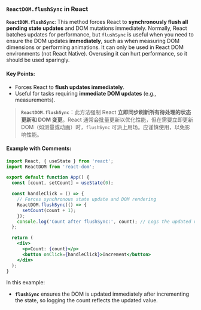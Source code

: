 ### `ReactDOM.flushSync` in React

**`ReactDOM.flushSync`**: This method forces React to **synchronously flush all pending state updates** and DOM mutations immediately. Normally, React batches updates for performance, but `flushSync` is useful when you need to ensure the DOM updates **immediately**, such as when measuring DOM dimensions or performing animations. It can only be used in React DOM environments (not React Native). Overusing it can hurt performance, so it should be used sparingly.

<audio src="../../../../Downloads/__`ReactDOM.flu.mp3"></audio>

#### Key Points:
- Forces React to **flush updates immediately**.
- Useful for tasks requiring **immediate DOM updates** (e.g., measurements).

> **`ReactDOM.flushSync`**：此方法强制 React **立即同步刷新所有待处理的状态更新和 DOM 变更**。React 通常会批量更新以优化性能，但在需要立即更新 DOM（如测量或动画）时，`flushSync` 可派上用场。应谨慎使用，以免影响性能。
>
> <audio src="../../../../Downloads/ReactDOM.flushS.mp3"></audio>

#### Example with Comments:

<audio src="../../../../Downloads/这段代码展示了 React 1 (1).mp3"></audio>

<audio src="../../../../Downloads/This code demon (4).mp3"></audio>

```jsx
import React, { useState } from 'react';
import ReactDOM from 'react-dom';

export default function App() {
  const [count, setCount] = useState(0);

  const handleClick = () => {
    // Forces synchronous state update and DOM rendering
    ReactDOM.flushSync(() => {
      setCount(count + 1);
    });
    console.log('Count after flushSync:', count); // Logs the updated value
  };

  return (
    <div>
      <p>Count: {count}</p>
      <button onClick={handleClick}>Increment</button>
    </div>
  );
}
```

In this example:
- **`flushSync`** ensures the DOM is updated immediately after incrementing the state, so logging the count reflects the updated value.